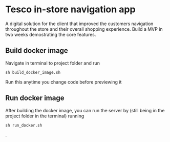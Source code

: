 # Tesco in-store navigation app

A digital solution for the client that improved the customers navigation throughout the store and their overall shopping experience. Build a MVP in two weeks demostrating the core features. 

## Build docker image

Navigate in terminal to project folder and run

```[bash]
sh build_docker_image.sh
```

Run this anytime you change code before previewing it

## Run docker image

After building the docker image, you can run the server by (still being in the project folder in the terminal) running 

```[bash]
sh run_docker.sh
```

.
